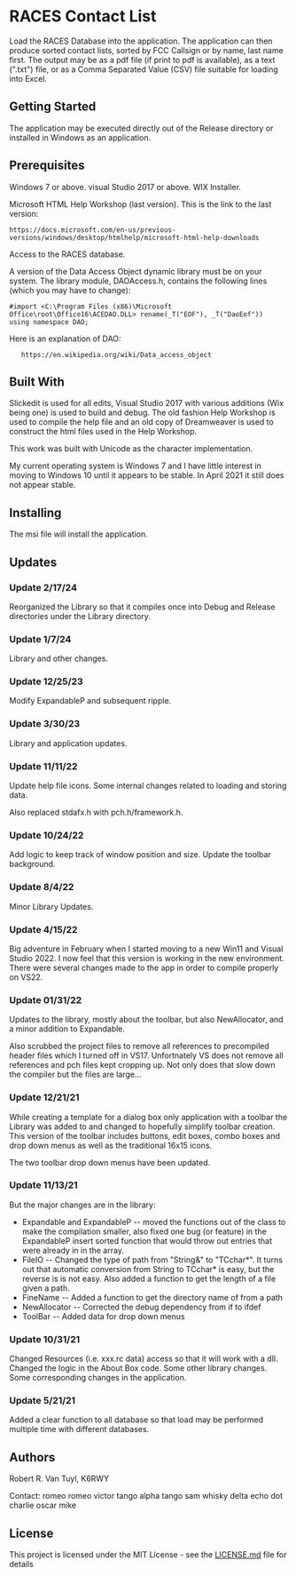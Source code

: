 # RACES Contact List

Load the RACES Database into the application.  The application can then produce sorted
contact lists, sorted by FCC Callsign or by name, last name first.  The output may be
as a pdf file (if print to pdf is available), as a text (".txt") file, or as a Comma
Separated Value (CSV) file suitable for loading into Excel.

## Getting Started

The application may be executed directly out of the Release directory or installed in Windows as an
application.

## Prerequisites

Windows 7 or above.  visual Studio 2017 or above.  WIX Installer.

Microsoft HTML Help Workshop (last version).  This is the link to the last version:
```
https://docs.microsoft.com/en-us/previous-versions/windows/desktop/htmlhelp/microsoft-html-help-downloads
```
Access to the RACES database.

A version of the Data Access Object dynamic library must be on your system.  The library module,
DAOAccess.h, contains the following lines (which you may have to change):
```
#import <C:\Program Files (x86)\Microsoft Office\root\Office16\ACEDAO.DLL> rename(_T("EOF"), _T("DaoEof"))
using namespace DAO;
```
Here is an explanation of DAO:
```
   https://en.wikipedia.org/wiki/Data_access_object
```

## Built With

Slickedit is used for all edits, Visual Studio 2017 with various additions (Wix being one) is used to
build and debug.  The old fashion Help Workshop is used to compile the help file and an old copy of
Dreamweaver is used to construct the html files used in the Help Workshop.

This work was built with Unicode as the character implementation.

My current operating system is Windows 7 and I have little interest in moving to Windows 10 until it
appears to be stable.  In April 2021 it still does not appear stable.

## Installing

The msi file will install the application.

## Updates

### Update 2/17/24

Reorganized the Library so that it compiles once into Debug and Release directories under the Library
directory.

### Update 1/7/24

Library and other changes.

### Update 12/25/23

Modify ExpandableP and subsequent ripple.

### Update 3/30/23

Library and application updates.

### Update 11/11/22

Update help file icons.  Some internal changes related to loading and storing data.

Also replaced stdafx.h with pch.h/framework.h.

### Update 10/24/22

Add logic to keep track of window position and size.  Update the toolbar background.

### Update 8/4/22

Minor Library Updates.

### Update 4/15/22

Big adventure in February when I started moving to a new Win11 and Visual Studio 2022.  I now
feel that this version is working in the new environment.  There were several changes made to the app
in order to compile properly on VS22.

### Update 01/31/22

Updates to the library, mostly about the toolbar, but also NewAllocator, and a minor addition to
Expandable.

Also scrubbed the project files to remove all references to precompiled header files which I turned off
in VS17.  Unfortnately VS does not remove all references and pch files kept cropping up.  Not only does
that slow down the compiler but the files are large...

### Update 12/21/21

While creating a template for a dialog box only application with a toolbar the Library was added to and
changed to hopefully simplify toolbar creation.  This version of the toolbar includes buttons, edit boxes,
combo boxes and drop down menus as well as the traditional 16x15 icons.

The two toolbar drop down menus have been updated.

### Update 11/13/21

But the major changes are in the library:

  - Expandable and ExpandableP -- moved the functions out of the class to make the compilation smaller,
also fixed one bug (or feature) in the ExpandableP insert sorted function that would throw out entries
that were already in in the array.
  - FileIO -- Changed the type of path from "String&" to "TCchar*".  It turns out that automatic
conversion from String to TCchar* is easy, but the reverse is is not easy.  Also added a function to
get the length of a file given a path.
  - FineName -- Added a function to get the directory name of from a path
  - NewAllocator -- Corrected the debug dependency from if to ifdef
  - ToolBar -- Added data for drop down menus

### Update 10/31/21

Changed Resources (i.e. xxx.rc data) access so that it will work with a dll.  Changed the logic in the
About Box code.  Some other library changes.  Some corresponding changes in the application.

### Update 5/21/21

Added a clear function to all database so that load may be performed multiple time with different
databases.

## Authors

Robert R. Van Tuyl, K6RWY

Contact:  romeo romeo victor tango alpha tango sam whisky delta echo dot charlie oscar mike

## License

This project is licensed under the MIT License - see the [LICENSE.md](LICENSE.md) file for details


